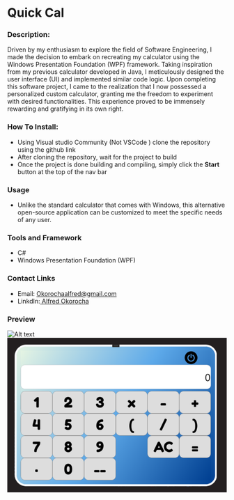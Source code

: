 # Quick Cal 
### Description:
Driven by my enthusiasm to explore the field of Software Engineering, I made the decision to embark on recreating my calculator using the Windows Presentation Foundation (WPF) framework. Taking inspiration from my previous calculator developed in Java, I meticulously designed the user interface (UI) and implemented similar code logic. Upon completing this software project, I came to the realization that I now possessed a personalized custom calculator, granting me the freedom to experiment with desired functionalities. This experience proved to be immensely rewarding and gratifying in its own right.

### How To Install:
* Using Visual studio Community (Not VSCode ) clone the repository using the github link
* After cloning the repository, wait for the project to build 
* Once the project is done building and compiling, simply click the **Start** button at the top of the nav bar

### Usage
* Unlike the standard calculator that comes with Windows, this alternative open-source application can be customized to meet the specific needs of any user.
### Tools and Framework
* C#
* Windows Presentation Foundation (WPF)
### Contact Links
* Email: Okorochaalfred@gmail.com
* LinkdIn:[ Alfred Okorocha](https://www.linkedin.com/in/alfred-okorocha-68aaa2235/)
### Preview 

![Alt text](https://github.com/Alfie-1516/QuickCal/blob/master/calculator_gif.gif?raw=true "Title")
![Alt text](https://github.com/Alfie-1516/QuickCal/blob/master/calculator_final%20-%20Copy%20(Small).png?raw=true "Title")
